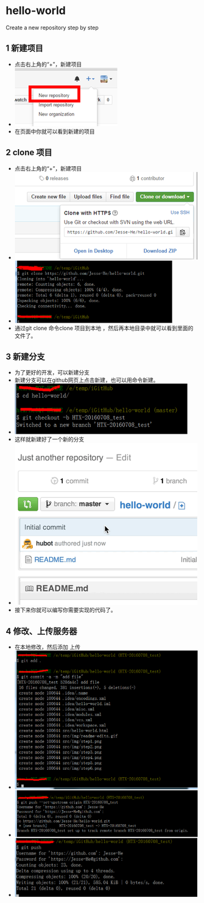 # hello-world
Create a new repository step by step

## 1 新建项目
 * 点击右上角的“+”，新建项目
 * ![step1](./src/img/step1.png)
 * 在页面中你就可以看到新建的项目

## 2 clone 项目

 * 点击右上角的“+”，新建项目
 * ![step2](./src/img/step2.png)
 * ![step3](./src/img/step3.png)
 * 通过git clone 命令clone 项目到本地 ，然后再本地目录中就可以看到里面的文件了。


## 3 新建分支
 * 为了更好的开发，可以新建分支
 * 新建分支可以在github网页上点击新建，也可以用命令新建。
 *  ![step4](./src/img/step4.png)
 *  这样就新建好了一个新的分支
 * ![step4](./src/img/readme-edits.gif)
 * 接下来你就可以编写你需要实现的代码了。


## 4 修改、上传服务器

 * 在本地修改，然后添加 上传
 * ![step5](./src/img/step5.png)
 * ![step6](./src/img/step6.png)
 * ![step7](./src/img/step7.png)